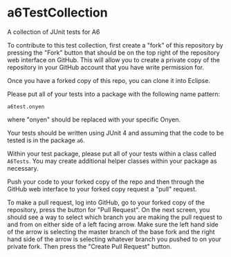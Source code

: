 # a6TestCollection
A collection of JUnit tests for A6

To contribute to this test collection, first create a "fork" of this repository by pressing the "Fork" button that should be on the top right of the repository web interface on GitHub. This will allow you to create a private copy of the repository in your GitHub account that you have write permission for.

Once you have a forked copy of this repo, you can clone it into Eclipse.

Please put all of your tests into a package with the following name pattern:
```
a6test.onyen
```

where "onyen" should be replaced with your specific Onyen. 

Your tests should be written using JUnit 4 and assuming that the code to be tested is in the package ```a6```.

Within your test package, please put all of your tests within a class called ```A6Tests```. You may create additional helper classes within your package as necessary.

Push your code to your forked copy of the repo and then through the GitHub web interface to your forked copy request a "pull" request. 

To make a pull request, log into GitHub, go to your forked copy of the repository, press the button for "Pull Request". On the next screen, you should see a way to select which branch you are making the pull request to and from on either side of a left facing arrow. Make sure the left hand side of the arrow is selecting the master branch of the base fork and the right hand side of the arrow is selecting whatever branch you pushed to on your private fork. Then press the "Create Pull Request" button.



